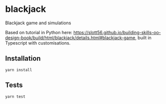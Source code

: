 # blackjack
Blackjack game and simulations

Based on tutorial in Python here: https://slott56.github.io/building-skills-oo-design-book/build/html/blackjack/details.html#blackjack-game, built in Typescript with customisations.


## Installation
```
yarn install
```

## Tests
```
yarn test
```